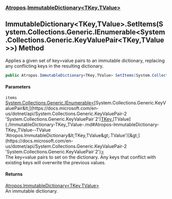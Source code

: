 ### [Atropos](./Atropos.md 'Atropos').[ImmutableDictionary&lt;TKey,TValue&gt;](./ImmutableDictionary-TKey_TValue-.md 'Atropos.ImmutableDictionary&lt;TKey,TValue&gt;')
## ImmutableDictionary&lt;TKey,TValue&gt;.SetItems(System.Collections.Generic.IEnumerable&lt;System.Collections.Generic.KeyValuePair&lt;TKey,TValue&gt;&gt;) Method
Applies a given set of key=value pairs to an immutable dictionary, replacing any conflicting keys in the resulting dictionary.  
```csharp
public Atropos.ImmutableDictionary<TKey,TValue> SetItems(System.Collections.Generic.IEnumerable<System.Collections.Generic.KeyValuePair<TKey,TValue>> items);
```
#### Parameters
<a name='Atropos-ImmutableDictionary-TKey_TValue--SetItems(System-Collections-Generic-IEnumerable-System-Collections-Generic-KeyValuePair-TKey_TValue--)-items'></a>
`items` [System.Collections.Generic.IEnumerable&lt;](https://docs.microsoft.com/en-us/dotnet/api/System.Collections.Generic.IEnumerable-1 'System.Collections.Generic.IEnumerable`1')[System.Collections.Generic.KeyValuePair&lt;](https://docs.microsoft.com/en-us/dotnet/api/System.Collections.Generic.KeyValuePair-2 'System.Collections.Generic.KeyValuePair`2')[TKey](./ImmutableDictionary-TKey_TValue-.md#Atropos-ImmutableDictionary-TKey_TValue--TKey 'Atropos.ImmutableDictionary&lt;TKey,TValue&gt;.TKey')[,](https://docs.microsoft.com/en-us/dotnet/api/System.Collections.Generic.KeyValuePair-2 'System.Collections.Generic.KeyValuePair`2')[TValue](./ImmutableDictionary-TKey_TValue-.md#Atropos-ImmutableDictionary-TKey_TValue--TValue 'Atropos.ImmutableDictionary&lt;TKey,TValue&gt;.TValue')[&gt;](https://docs.microsoft.com/en-us/dotnet/api/System.Collections.Generic.KeyValuePair-2 'System.Collections.Generic.KeyValuePair`2')[&gt;](https://docs.microsoft.com/en-us/dotnet/api/System.Collections.Generic.IEnumerable-1 'System.Collections.Generic.IEnumerable`1')  
The key=value pairs to set on the dictionary.  Any keys that conflict with existing keys will overwrite the previous values.  
  
#### Returns
[Atropos.ImmutableDictionary&lt;](./ImmutableDictionary-TKey_TValue-.md 'Atropos.ImmutableDictionary&lt;TKey,TValue&gt;')[TKey](./ImmutableDictionary-TKey_TValue-.md#Atropos-ImmutableDictionary-TKey_TValue--TKey 'Atropos.ImmutableDictionary&lt;TKey,TValue&gt;.TKey')[,](./ImmutableDictionary-TKey_TValue-.md 'Atropos.ImmutableDictionary&lt;TKey,TValue&gt;')[TValue](./ImmutableDictionary-TKey_TValue-.md#Atropos-ImmutableDictionary-TKey_TValue--TValue 'Atropos.ImmutableDictionary&lt;TKey,TValue&gt;.TValue')[&gt;](./ImmutableDictionary-TKey_TValue-.md 'Atropos.ImmutableDictionary&lt;TKey,TValue&gt;')  
An immutable dictionary.  
